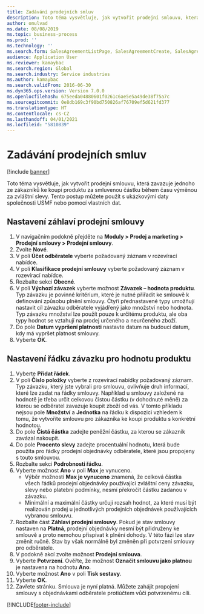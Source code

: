 ```yaml
---
title: Zadávání prodejních smluv
description: Toto téma vysvětluje, jak vytvořit prodejní smlouvu, která zavazuje jednoho ze zákazníků ke koupi produktu za smluvenou částku během času výměnou za zvláštní slevy.
author: omulvad
ms.date: 08/08/2019
ms.topic: business-process
ms.prod: ''
ms.technology: ''
ms.search.form: SalesAgreementListPage, SalesAgreementCreate, SalesAgreement, InventItemIdLookupSimple, AgreementConfirmRunForm, SrsReportViewerForm, SalesAgreementCustomerReferencesPart
audience: Application User
ms.reviewer: kamaybac
ms.search.region: Global
ms.search.industry: Service industries
ms.author: kamaybac
ms.search.validFrom: 2016-06-30
ms.dyn365.ops.version: Version 7.0.0
ms.openlocfilehash: 675eeda04880601f0261c6ae5e5a49de38f75a7c
ms.sourcegitcommit: 0e8db169c3f90bd750826af76709ef5d621fd377
ms.translationtype: HT
ms.contentlocale: cs-CZ
ms.lasthandoff: 04/01/2021
ms.locfileid: "5810839"
---
```

# <a name="enter-sales-agreements"></a>Zadávání prodejních smluv

[!include [banner](../../includes/banner.md)]

Toto téma vysvětluje, jak vytvořit prodejní smlouvu, která zavazuje jednoho ze zákazníků ke koupi produktu za smluvenou částku během času výměnou za zvláštní slevy. Tento postup můžete použít s ukázkovými daty společnosti USMF nebo pomocí vlastních dat.


## <a name="set-up-sales-agreement-header"></a>Nastavení záhlaví prodejní smlouvy
1. V navigačním podokně přejděte na **Moduly > Prodej a marketing > Prodejní smlouvy > Prodejní smlouvy**.
2. Zvolte **Nové**.
3. V poli **Účet odběratele** vyberte požadovaný záznam v rozevírací nabídce.
4. V poli **Klasifikace prodejní smlouvy** vyberte požadovaný záznam v rozevírací nabídce.
5. Rozbalte sekci **Obecné**.
6. V poli **Výchozí závazek** vyberte možnost **Závazek – hodnota produktu**. Typ závazku je povinné kritérium, které je nutné přiřadit ke smlouvě k definování způsobu plnění smlouvy. Čtyři přednastavené typy umožňují nastavit cíl závazku odběratele vyjádřený jako množství nebo hodnota. Typ závazku množství lze použít pouze k určitému produktu, ale oba typy hodnot se vztahují na prodej určeného a neurčeného zboží.  
7. Do pole **Datum vypršení platnosti** nastavte datum na budoucí datum, kdy má vypršet platnost smlouvy.
8. Vyberte **OK**.

## <a name="set-up-product-value-commitment-lines"></a>Nastavení řádku závazku pro hodnotu produktu
1. Vyberte **Přidat řádek**.
2. V poli **Číslo položky** vyberte z rozevírací nabídky požadovaný záznam. Typ závazku, který jste vybrali pro smlouvu, ovlivňuje druh informací, které lze zadat na řádky smlouvy. Například u smlouvy založené na hodnotě je třeba určit celkovou čistou částku (v dohodnuté měně) za kterou se odběratel zavazuje koupit zboží od vás. V tomto příkladu nejsou pole **Množství** a **Jednotka** na řádku k dispozici vzhledem k tomu, že vytvoříte smlouvu pro zákazníka ke koupi produktu s konkrétní hodnotou.   
3. Do pole **Čistá částka** zadejte peněžní částku, za kterou se zákazník zavázal nakoupit.
4. Do pole **Procento slevy** zadejte procentuální hodnotu, která bude použita pro řádky prodejní objednávky odběratele, které jsou propojeny s touto smlouvou.
5. Rozbalte sekci **Podrobnosti řádku**.
6. Vyberte možnost **Ano** v poli **Max** je vynuceno.
    - Výběr možnosti **Max je vynuceno** znamená, že celková částka všech řádků prodejní objednávky používající zvláštní ceny závazku, slevy nebo platební podmínky, nesmí překročit částku zadanou v závazku.  
    - Minimální a maximální částky určují rozsah hodnot, za které musí být realizován prodej u jednotlivých prodejních objednávek používajících vybranou smlouvu.   
7. Rozbalte část **Záhlaví prodejní smlouvy**. Pokud je stav smlouvy nastaven na **Platná**, prodejní objednávky nesmí být přidruženy ke smlouvě a proto nemohou přispívat k plnění dohody. V této fázi lze stav změnit ručně. Stav by však normálně byl změněn při potvrzení smlouvy pro odběratele.  
8. V podokně akcí zvolte možnost **Prodejní smlouva**.
9. Vyberte **Potvrzení**. Ověřte, že možnost **Označit smlouvu jako platnou** je nastavena na hodnotu **Ano**.  
10. Vyberte možnost **Ano** v poli **Tisk sestavy**.
11. Vyberte **OK**.
12. Zavřete stránku. Smlouva je nyní platná. Můžete zahájit propojení smlouvy s objednávkami odběratele protiúčtem vůči potvrzenému cíli.  



[!INCLUDE[footer-include](../../../includes/footer-banner.md)]